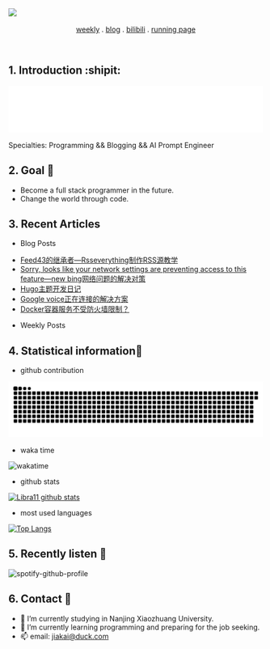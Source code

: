 <a href="https://github.com/real-jiakai">
  <img src="https://img.shields.io/badge/github-real--jiakai-lightgrey?logo=github" style="max-width: 100%;">
</a>

<p align="center">
    <a href="https://gujiakai.top">weekly</a> .
    <a href="https://blog.gujiakai.top">blog</a> .
    <a href="https://space.bilibili.com/488592525">bilibili</a> .
    <a href="https://running.gujiakai.top">running page</a>
</p>

<br/>

## 1. Introduction :shipit:

[![hello-github](https://raw.githubusercontent.com/real-jiakai/real-jiakai/main/assets/hello-im-jaya.svg)](https://www.calligrapher.ai/)

Specialties: Programming && Blogging && AI Prompt Engineer

## 2. Goal :triangular_flag_on_post:

- Become a full stack programmer in the future.
- Change the world through code.

## 3. Recent Articles

- Blog Posts

<!-- BLOG-POST-LIST:START -->
- [Feed43的继承者—Rsseverything制作RSS源教学](https://blog.gujiakai.top/2023/03/create-rss-feed-with-rsseverything-tutorial.html)
- [Sorry, looks like your network settings are preventing access to this feature—new bing网络问题的解决对策](https://blog.gujiakai.top/2023/03/solutions-for-network-error-of-new-bing.html)
- [Hugo主题开发日记](https://blog.gujiakai.top/2023/03/hugo-theme-development-diary.html)
- [Google voice正在连接的解决方案](https://blog.gujiakai.top/2023/03/the-solution-of-google-voice-is-connecting.html)
- [Docker容器服务不受防火墙限制？](https://blog.gujiakai.top/2023/03/will-docker-container-be-limited-by-firewall.html)
<!-- BLOG-POST-LIST:END -->

- Weekly Posts

<!-- WEEKLY-POST-LIST:START -->
<!-- WEEKLY-POST-LIST:END -->

## 4. Statistical information:scroll:

- github contribution

![github-contribution-grid-snake](https://raw.githubusercontent.com/real-jiakai/real-jiakai/main/assets/github-contribution-grid-snake.svg)

- waka time

![wakatime](https://wakatime.com/share/@Jaya/b277c128-2898-4b50-a06b-80e5e93e642d.svg)

- github stats

[![Libra11 github stats](https://github-readme-stats.vercel.app/api?username=real-jiakai&count_private=true&show_icons=true&theme=radical)](https://github.com/real-jiakai)

- most used languages

[![Top Langs](https://github-readme-stats.vercel.app/api/top-langs/?username=real-jiakai&theme=radical)](https://github.com/real-jiakai)

## 5. Recently listen :musical_note:

![spotify-github-profile](https://spotify-github-profile.vercel.app/api/view?uid=31xulne5z45q3wqlwgogsrxcsgg4&cover_image=true&theme=compact)

## 6. Contact :email:
- 🔭 I’m currently studying in Nanjing Xiaozhuang University.
- 🌱 I’m currently learning programming and preparing for the job seeking.
- 📫 email: jiakai@duck.com

